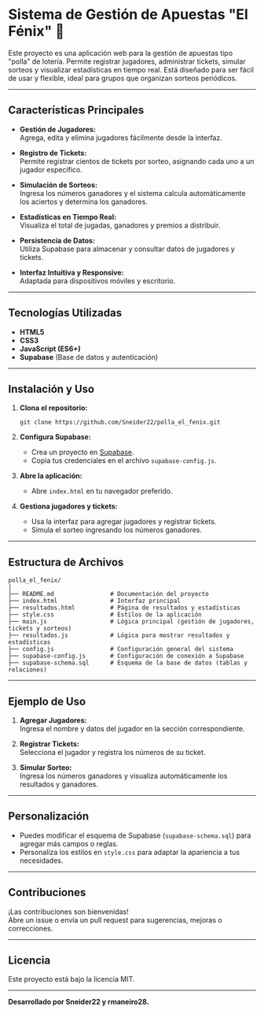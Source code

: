 # Sistema de Gestión de Apuestas "El Fénix" 🎰

Este proyecto es una aplicación web para la gestión de apuestas tipo "polla" de lotería. Permite registrar jugadores, administrar tickets, simular sorteos y visualizar estadísticas en tiempo real. Está diseñado para ser fácil de usar y flexible, ideal para grupos que organizan sorteos periódicos.

---

## Características Principales

- **Gestión de Jugadores:**  
  Agrega, edita y elimina jugadores fácilmente desde la interfaz.

- **Registro de Tickets:**  
  Permite registrar cientos de tickets por sorteo, asignando cada uno a un jugador específico.

- **Simulación de Sorteos:**  
  Ingresa los números ganadores y el sistema calcula automáticamente los aciertos y determina los ganadores.

- **Estadísticas en Tiempo Real:**  
  Visualiza el total de jugadas, ganadores y premios a distribuir.

- **Persistencia de Datos:**  
  Utiliza Supabase para almacenar y consultar datos de jugadores y tickets.

- **Interfaz Intuitiva y Responsive:**  
  Adaptada para dispositivos móviles y escritorio.

---

## Tecnologías Utilizadas

- **HTML5**  
- **CSS3**  
- **JavaScript (ES6+)**  
- **Supabase** (Base de datos y autenticación)

---

## Instalación y Uso

1. **Clona el repositorio:**
   ```
   git clone https://github.com/Sneider22/polla_el_fenix.git
   ```

2. **Configura Supabase:**
   - Crea un proyecto en [Supabase](https://supabase.com/).
   - Copia tus credenciales en el archivo `supabase-config.js`.

3. **Abre la aplicación:**
   - Abre `index.html` en tu navegador preferido.

4. **Gestiona jugadores y tickets:**
   - Usa la interfaz para agregar jugadores y registrar tickets.
   - Simula el sorteo ingresando los números ganadores.

---

## Estructura de Archivos

```
polla_el_fenix/
│
├── README.md                # Documentación del proyecto
├── index.html               # Interfaz principal
├── resultados.html          # Página de resultados y estadísticas
├── style.css                # Estilos de la aplicación
├── main.js                  # Lógica principal (gestión de jugadores, tickets y sorteos)
├── resultados.js            # Lógica para mostrar resultados y estadísticas
├── config.js                # Configuración general del sistema
├── supabase-config.js       # Configuración de conexión a Supabase
├── supabase-schema.sql      # Esquema de la base de datos (tablas y relaciones)
```

---

## Ejemplo de Uso

1. **Agregar Jugadores:**  
   Ingresa el nombre y datos del jugador en la sección correspondiente.

2. **Registrar Tickets:**  
   Selecciona el jugador y registra los números de su ticket.

3. **Simular Sorteo:**  
   Ingresa los números ganadores y visualiza automáticamente los resultados y ganadores.

---

## Personalización

- Puedes modificar el esquema de Supabase (`supabase-schema.sql`) para agregar más campos o reglas.
- Personaliza los estilos en `style.css` para adaptar la apariencia a tus necesidades.

---

## Contribuciones

¡Las contribuciones son bienvenidas!  
Abre un issue o envía un pull request para sugerencias, mejoras o correcciones.

---

## Licencia

Este proyecto está bajo la licencia MIT.

---

**Desarrollado por Sneider22 y rmaneiro28.**
